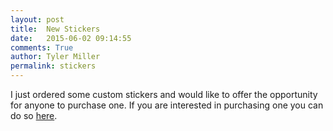 ```yaml
---
layout: post
title:  New Stickers
date:   2015-06-02 09:14:55
comments: True
author: Tyler Miller
permalink: stickers
---
```


I just ordered some custom stickers and would like to offer the opportunity for anyone to purchase one. If you are interested in purchasing one you can do so [here](https://www.stickermule.com/marketplace/5743-miller-apps).

 
